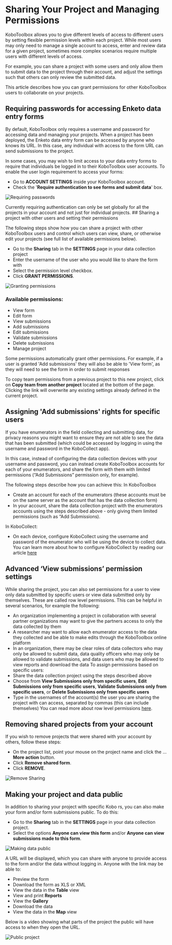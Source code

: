 # Sharing Your Project and Managing Permissions

KoboToolbox allows you to give different levels of access to different users by
setting flexible permission levels within each project. While most users may
only need to manage a single account to access, enter and review data for a
given project, sometimes more complex scenarios require multiple users with
different levels of access.

For example, you can share a project with some users and only allow them to
submit data to the project through their account, and adjust the settings such
that others can only review the submitted data.

This article describes how you can grant permissions for other KoboToolbox users
to collaborate on your projects.

## Requiring passwords for accessing Enketo data entry forms

By default, KoboToolbox only requires a username and password for accessing data
and managing your projects. When a project has been deployed, the Enketo data
entry form can be accessed by anyone who knows its URL. In this case, any
individual with access to the form URL can send submissions to the project.

In some cases, you may wish to limit access to your data entry forms to require
that individuals be logged in to their KoboToolbox user accounts. To enable the
user login requirement to access your forms:

- Go to **ACCOUNT SETTINGS** inside your KoboToolbox account.
- Check the '**Require authentication to see forms and submit data**' box.

![Requiring passwords](images/managing_permissions/requiring_passwords.gif)

<p class="note">Currently requiring authentication can only be set globally for all the
projects in your account and not just for individual projects. ## Sharing a
project with other users and setting their permissions</p>

The following steps show how you can share a project with other KoboToolbox
users and control which users can view, share, or otherwise edit your projects
(see full list of available permissions below).

- Go to the **Sharing** tab in the **SETTINGS** page in your data collection
  project
- Enter the username of the user who you would like to share the form with
- Select the permission level checkbox.
- Click **GRANT PERMISSIONS**.

![Granting permissions](images/managing_permissions/grant_permissions.gif)

### Available permissions:

- View form
- Edit form
- View submissions
- Add submissions
- Edit submissions
- Validate submissions
- Delete submissions
- Manage project

Some permissions automatically grant other permissions. For example, if a user
is granted 'Add submissions' they will also be able to 'View form', as they will
need to see the form in order to submit responses

To copy team permissions from a previous project to this new project, click on
**Copy team from another project** located at the bottom of the page. Clicking
the link will overwrite any existing settings already defined in the current
project.

## Assigning 'Add submissions' rights for specific users

If you have enumerators in the field collecting and submitting data, for privacy
reasons you might want to ensure they are not able to see the data that has been
submitted (which could be accessed by logging in using the username and password
in the KoboCollect app).

In this case, instead of configuring the data collection devices with your
username and password, you can instead create KoboToolbox accounts for each of
your enumerators, and share the form with them with limited permissions (“Add
Submissions” permission only, for example).

The following steps describe how you can achieve this: In KoboToolbox

- Create an account for each of the enumerators (these accounts must be on the
  same server as the account that has the data collection form)
- In your account, share the data collection project with the enumerators
  accounts using the steps described above - only giving them limited
  permissions (such as “Add Submissions).

In KoboCollect:

- On each device, configure KoboCollect using the username and password of the
  enumerator who will be using the device to collect data. You can learn more
  about how to configure KoboCollect by reading our article
  [here](kobocollect_on_android_latest)

## Advanced ‘View submissions’ permission settings

While sharing the project, you can also set permissions for a user to view only
data submitted by specific users or view data submitted only by themselves.
These are called row level permissions. This can be helpful in several
scenarios, for example the following:

- An organization implementing a project in collaboration with several partner
  organizations may want to give the partners access to only the data collected
  by them
- A researcher may want to allow each enumerator access to the data they
  collected and be able to make edits through the KoboToolbox online platform
- In an organization, there may be clear roles of data collectors who may only
  be allowed to submit data, data quality officers who may only be allowed to
  validate submissions, and data users who may be allowed to view reports and
  download the data To assign permissions based on specific users:
- Share the data collection project using the steps described above
- Choose from **View Submissions only from specific users**, **Edit Submissions
  only from specific users**, **Validate Submissions only from specific users**,
  or **Delete Submissions only from specific users**
- Type in the usernames of the account(s) the user you are sharing the project
  with can access, separated by commas (this can include themselves) You can
  read more about row level permissions [here](row_level_permissions.md).

## Removing shared projects from your account

If you wish to remove projects that were shared with your account by others,
follow these steps:

- On the project list, point your mouse on the project name and click the …
  **More action** button.
- Click **Remove shared form**.
- Click **REMOVE**.

![Remove Sharing](images/managing_permissions/remove_permissions.gif)

## Making your project and data public

In addition to sharing your project with specific Kobo rs, you can also make
your form and/or form submissions public. To do this:

- Go to the **Sharing** tab in the **SETTINGS** page in your data collection
  project.
- Select the options **Anyone can view this form** and/or **Anyone can view
  submissions made to this form**.

![Making data public](images/managing_permissions/make_data_public.png)

A URL will be displayed, which you can share with anyone to provide access to
the form and/or the data without logging in. Anyone with the link may be able
to:

- Preview the form
- Download the form as XLS or XML
- View the data in the **Table** view
- View and print **Reports**
- View the **Gallery**
- Download the data
- View the data in the **Map** view

Below is a video showing what parts of the project the public will have access
to when they open the URL.

![Public project](images/managing_permissions/public_project.gif)
